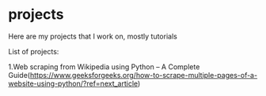 # projects
Here are my projects that I work on, mostly tutorials

List of projects:

1.Web scraping from Wikipedia using Python – A Complete Guide(https://www.geeksforgeeks.org/how-to-scrape-multiple-pages-of-a-website-using-python/?ref=next_article)

